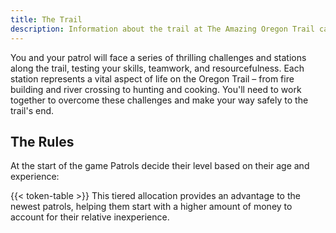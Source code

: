 ```yaml
---
title: The Trail
description: Information about the trail at The Amazing Oregon Trail camporee
---
```


You and your patrol will face a series of thrilling challenges and stations along the trail, testing your skills, teamwork, and resourcefulness. Each station represents a vital aspect of life on the Oregon Trail – from fire building and river crossing to hunting and cooking. You'll need to work together to overcome these challenges and make your way safely to the trail's end.

## The Rules

At the start of the game Patrols decide their level based on their age and experience:

{{< token-table >}}
This tiered allocation provides an advantage to the newest patrols, helping them start with a higher amount of money to account for their relative inexperience.